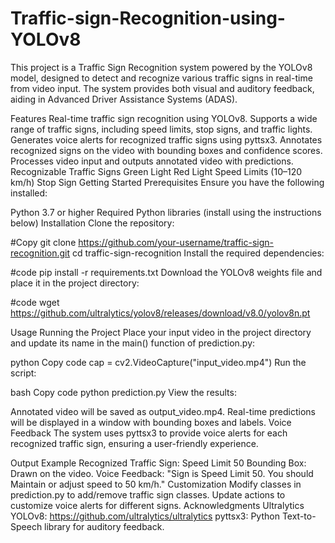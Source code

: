 # Traffic-sign-Recognition-using-YOLOv8

This project is a Traffic Sign Recognition system powered by the YOLOv8 model, designed to detect and recognize various traffic signs in real-time from video input. The system provides both visual and auditory feedback, aiding in Advanced Driver Assistance Systems (ADAS).

Features
Real-time traffic sign recognition using YOLOv8.
Supports a wide range of traffic signs, including speed limits, stop signs, and traffic lights.
Generates voice alerts for recognized traffic signs using pyttsx3.
Annotates recognized signs on the video with bounding boxes and confidence scores.
Processes video input and outputs annotated video with predictions.
Recognizable Traffic Signs
Green Light
Red Light
Speed Limits (10–120 km/h)
Stop Sign
Getting Started
Prerequisites
Ensure you have the following installed:

Python 3.7 or higher
Required Python libraries (install using the instructions below)
Installation
Clone the repository:

#Copy
git clone https://github.com/your-username/traffic-sign-recognition.git
cd traffic-sign-recognition
Install the required dependencies:

#code
pip install -r requirements.txt
Download the YOLOv8 weights file and place it in the project directory:

#code
wget https://github.com/ultralytics/yolov8/releases/download/v8.0/yolov8n.pt

Usage
Running the Project
Place your input video in the project directory and update its name in the main() function of prediction.py:

python
Copy code
cap = cv2.VideoCapture("input_video.mp4") 
Run the script:

bash
Copy code
python prediction.py
View the results:

Annotated video will be saved as output_video.mp4.
Real-time predictions will be displayed in a window with bounding boxes and labels.
Voice Feedback
The system uses pyttsx3 to provide voice alerts for each recognized traffic sign, ensuring a user-friendly experience.

Output Example
Recognized Traffic Sign: Speed Limit 50
Bounding Box: Drawn on the video.
Voice Feedback: "Sign is Speed Limit 50. You should Maintain or adjust speed to 50 km/h."
Customization
Modify classes in prediction.py to add/remove traffic sign classes.
Update actions to customize voice alerts for different signs.
Acknowledgments
Ultralytics YOLOv8: https://github.com/ultralytics/ultralytics
pyttsx3: Python Text-to-Speech library for auditory feedback.
